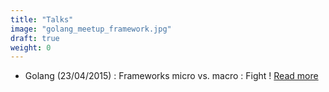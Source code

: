 ```yaml
---
title: "Talks"
image: "golang_meetup_framework.jpg"
draft: true
weight: 0
---
```


* Golang (23/04/2015) : Frameworks micro vs. macro : Fight !
[Read more](https://www.meetup.com/fr-FR/Golang-Paris/events/221730288/)

